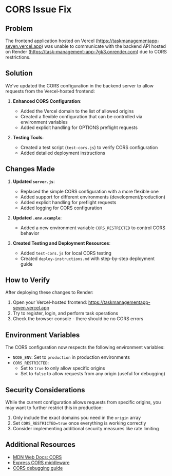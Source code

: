 # CORS Issue Fix

## Problem

The frontend application hosted on Vercel (https://taskmanagementapp-seven.vercel.app) was unable to communicate with the backend API hosted on Render (https://task-management-app-7gk3.onrender.com) due to CORS restrictions.

## Solution

We've updated the CORS configuration in the backend server to allow requests from the Vercel-hosted frontend:

1. **Enhanced CORS Configuration**:
   - Added the Vercel domain to the list of allowed origins
   - Created a flexible configuration that can be controlled via environment variables
   - Added explicit handling for OPTIONS preflight requests

2. **Testing Tools**:
   - Created a test script (`test-cors.js`) to verify CORS configuration
   - Added detailed deployment instructions

## Changes Made

1. **Updated `server.js`**:
   - Replaced the simple CORS configuration with a more flexible one
   - Added support for different environments (development/production)
   - Added explicit handling for preflight requests
   - Added logging for CORS configuration

2. **Updated `.env.example`**:
   - Added a new environment variable `CORS_RESTRICTED` to control CORS behavior

3. **Created Testing and Deployment Resources**:
   - Added `test-cors.js` for local CORS testing
   - Created `deploy-instructions.md` with step-by-step deployment guide

## How to Verify

After deploying these changes to Render:

1. Open your Vercel-hosted frontend: https://taskmanagementapp-seven.vercel.app
2. Try to register, login, and perform task operations
3. Check the browser console - there should be no CORS errors

## Environment Variables

The CORS configuration now respects the following environment variables:

- `NODE_ENV`: Set to `production` in production environments
- `CORS_RESTRICTED`: 
  - Set to `true` to only allow specific origins
  - Set to `false` to allow requests from any origin (useful for debugging)

## Security Considerations

While the current configuration allows requests from specific origins, you may want to further restrict this in production:

1. Only include the exact domains you need in the `origin` array
2. Set `CORS_RESTRICTED=true` once everything is working correctly
3. Consider implementing additional security measures like rate limiting

## Additional Resources

- [MDN Web Docs: CORS](https://developer.mozilla.org/en-US/docs/Web/HTTP/CORS)
- [Express CORS middleware](https://expressjs.com/en/resources/middleware/cors.html)
- [CORS debugging guide](https://web.dev/cross-origin-resource-sharing/)
